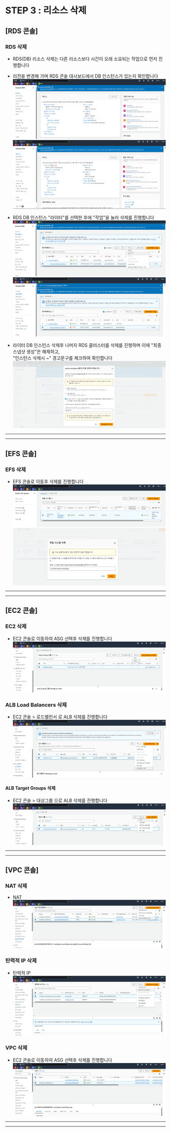
# STEP 3 : 리소스 삭제

## [RDS 콘솔]
### RDS 삭제
 - RDS(DB) 리소스 삭제는 다른 리소스보다 시간이 오래 소요되는 작업으로 먼저 진행합니다
 - 리전을 변경해 가며 RDS 콘솔 대시보드에서 DB 인스턴스가 있는지 확인합니다
    ![alt text](image-10.png)
    ![alt text](image-12.png)

 - RDS DB 인스턴스 "라이터"를 선택한 후에 "작업"을 눌러 삭제를 진행합니다 
    ![alt text](image-11.png)
    ![alt text](image-13.png)

 - 라이터 DB 인스턴스 삭제후 나머지 RDS 클러스터를 삭제를 진행하며 이때 "최종 스냅샷 생성"은 해제하고,  
   "인스턴스 삭제시 ~" 경고문구를 체크하여 확인합니다
    ![alt text](image-14.png)

***
***
## [EFS 콘솔]
### EFS 삭제
 - EFS 콘솔로 이동후 삭제를 진행합니다
    ![alt text](image-15.png)
    ![alt text](image-16.png)

***
***
## [EC2 콘솔]
### EC2 삭제
 - EC2 콘솔로 이동하여 ASG 선택후 삭제를 진행합니다
    ![alt text](image-17.png)
 
### ALB Load Balancers 삭제
 - EC2 콘솔 > 로드밸런서 로  ALB 삭제를 진행합니다
    ![alt text](image-18.png)
 
#### ALB Target Groups 삭제
 - EC2 콘솔 > 대상그룹 으로  ALB 삭제를 진행합니다
   ![alt text](image-19.png)


***
***

## [VPC 콘솔]
### NAT 삭제
 - NAT 
    ![alt text](image-20.png)
 
### 탄력적 IP 삭제
 - 탄력적 IP
    ![alt text](image-21.png)

### VPC 삭제
 - EC2 콘솔로 이동하여 ASG 선택후 삭제를 진행합니다
    ![alt text](image-22.png)
 
 ***
 ***